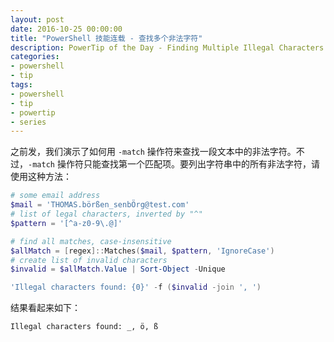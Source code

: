 ```yaml
---
layout: post
date: 2016-10-25 00:00:00
title: "PowerShell 技能连载 - 查找多个非法字符"
description: PowerTip of the Day - Finding Multiple Illegal Characters
categories:
- powershell
- tip
tags:
- powershell
- tip
- powertip
- series
---
```

之前发，我们演示了如何用 `-match` 操作符来查找一段文本中的非法字符。不过，`-match` 操作符只能查找第一个匹配项。要列出字符串中的所有非法字符，请使用这种方法：

```powershell
# some email address
$mail = 'THOMAS.börßen_senbÖrg@test.com'
# list of legal characters, inverted by "^"
$pattern = '[^a-z0-9\.@]'

# find all matches, case-insensitive
$allMatch = [regex]::Matches($mail, $pattern, 'IgnoreCase')
# create list of invalid characters
$invalid = $allMatch.Value | Sort-Object -Unique 

'Illegal characters found: {0}' -f ($invalid -join ', ')
```

结果看起来如下：

    Illegal characters found: _, ö, ß


<!--本文国际来源：[Finding Multiple Illegal Characters](http://community.idera.com/powershell/powertips/b/tips/posts/finding-multiple-illegal-characters-directory)-->
